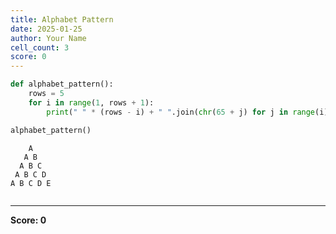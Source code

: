 ```yaml
---
title: Alphabet Pattern
date: 2025-01-25
author: Your Name
cell_count: 3
score: 0
---
```


```python
def alphabet_pattern():
    rows = 5
    for i in range(1, rows + 1):
        print(" " * (rows - i) + " ".join(chr(65 + j) for j in range(i)))
```


```python
alphabet_pattern()
```

        A
       A B
      A B C
     A B C D
    A B C D E



```python

```


---
**Score: 0**
